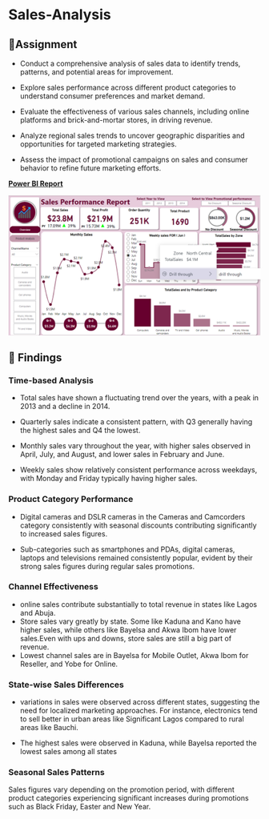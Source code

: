 # Sales-Analysis

## 📑Assignment
- Conduct a comprehensive analysis of sales data to identify trends, patterns, and potential areas for improvement.
- Explore sales performance across different product categories to understand consumer preferences and market demand.

- Evaluate the effectiveness of various sales channels, including online platforms and brick-and-mortar stores, in driving revenue.

- Analyze regional sales trends to uncover geographic disparities and opportunities for targeted marketing strategies.

- Assess the impact of promotional campaigns on sales and consumer behavior to refine future marketing efforts.

[**Power BI  Report**](https://app.powerbi.com/view?r=eyJrIjoiMTkxZWQ4ZmMtNDBjOS00M2E1LWJmMzYtNmMxZDFkOWZlY2YwIiwidCI6IjkyZGI5MDhjLWFjZGItNGEwOC1iOTdhLWZiYjE1NjI2NDY1MiJ9)

![imag](https://github.com/Zeba-Kauser/Imges/blob/main/Screenshot%202024-07-23%20094002.png?raw=true)


## 🔎 Findings
  
### Time-based Analysis
- Total sales have shown a fluctuating trend over the years, with a peak in 2013 and a decline in 2014.
  
- Quarterly sales indicate a consistent pattern, with Q3 generally having the highest sales and Q4 the lowest.
  
- Monthly sales vary throughout the year, with higher sales observed in April, July, and August, and lower sales in February and June.
  
- Weekly sales show relatively consistent performance across weekdays, with Monday and Friday typically having higher sales.
  
### Product Category Performance
  
- Digital cameras and DSLR cameras in the Cameras and Camcorders category consistently with seasonal discounts contributing significantly to increased sales figures.
  
- Sub-categories such as smartphones and PDAs, digital cameras, laptops and televisions remained consistently popular, evident by their strong sales figures during regular sales promotions.
  
### Channel Effectiveness
  
- online sales contribute substantially to total revenue in states like Lagos and Abuja.
- Store sales vary greatly by state. Some like Kaduna and Kano have higher sales, while others like Bayelsa and Akwa Ibom have lower sales.Even with ups and downs, store sales are still a big part of revenue.
- Lowest channel sales are in Bayelsa for Mobile Outlet, Akwa Ibom for Reseller, and Yobe for Online.
  
### State-wise Sales Differences
  
- variations in sales were observed across different states, suggesting the need for localized marketing approaches. For instance, electronics tend to sell better in urban areas like Significant Lagos compared to rural areas like Bauchi.
  
- The highest sales were observed in Kaduna, while Bayelsa reported the lowest sales among all states

### Seasonal Sales Patterns
  
Sales figures vary depending on the promotion period, with different product categories experiencing significant increases during promotions such as Black Friday, Easter and New Year.


